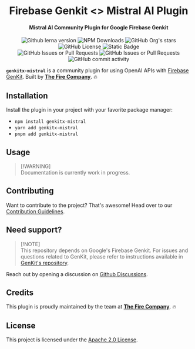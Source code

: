 <h1 align="center">Firebase Genkit <> Mistral AI Plugin</h1>

<h4 align="center">Mistral AI Community Plugin for Google Firebase Genkit</h4>

<div align="center">
   <img alt="Github lerna version" src="https://img.shields.io/github/lerna-json/v/TheFireCo/genkit-plugins?label=version">
   <img alt="NPM Downloads" src="https://img.shields.io/npm/dw/genkitx-mistral">
   <img alt="GitHub Org's stars" src="https://img.shields.io/github/stars/TheFireCo?style=social">
   <img alt="GitHub License" src="https://img.shields.io/github/license/TheFireCo/genkit-plugins">
   <img alt="Static Badge" src="https://img.shields.io/badge/yes-a?label=maintained">
</div>

<div align="center">
   <img alt="GitHub Issues or Pull Requests" src="https://img.shields.io/github/issues/TheFireCo/genkit-plugins?color=blue">
   <img alt="GitHub Issues or Pull Requests" src="https://img.shields.io/github/issues-pr/TheFireCo/genkit-plugins?color=blue">
   <img alt="GitHub commit activity" src="https://img.shields.io/github/commit-activity/m/TheFireCo/genkit-plugins">
</div>


**`genkitx-mistral`** is a community plugin for using OpenAI APIs with 
[Firebase GenKit](https://github.com/firebase/genkit). Built by [**The Fire Company**](https://github.com/TheFireCo). 🔥


## Installation

Install the plugin in your project with your favorite package manager:

* `npm install genkitx-mistral`
* `yarn add genkitx-mistral`
* `pnpm add genkitx-mistral`


## Usage

> \[!WARNING\]\
> Documentation is currently work in progress.

## Contributing

Want to contribute to the project? That's awesome! Head over to our [Contribution Guidelines](https://github.com/TheFireCo/genkit-plugins/blob/main/CONTRIBUTING.md).

## Need support?

> \[!NOTE\]\
> This repository depends on Google's Firebase Genkit. For issues and questions related to GenKit, please refer to instructions available in [GenKit's repository](https://github.com/firebase/genkit).

Reach out by opening a discussion on [Github Discussions](https://github.com/TheFireCo/genkit-plugins/discussions).

## Credits

This plugin is proudly maintained by the team at [**The Fire Company**](https://github.com/TheFireCo). 🔥

## License

This project is licensed under the [Apache 2.0 License](https://github.com/TheFireCo/genkit-plugins/blob/main/LICENSE).